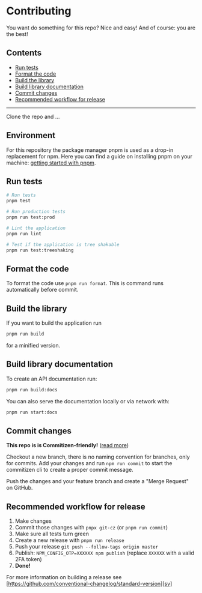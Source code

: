 # Contributing

You want do something for this repo? Nice and easy! And of course: you
are the best!

## Contents

- [Run tests](#run-tests)
- [Format the code](#format-the-code)
- [Build the library](#build-the-library)
- [Build library documentation](#build-library-documentation)
- [Commit changes](#commit-changes)
- [Recommended workflow for release](#recommended-workflow-for-release)

---

Clone the repo and ...

## Environment

For this repository the package manager pnpm is used as a drop-in replacement for npm. Here you can find a guide on installing pnpm on your machine: [getting started with pnpm](pnurl).

## Run tests

```bash
# Run tests
pnpm test

# Run production tests
pnpm run test:prod

# Lint the application
pnpm run lint

# Test if the application is tree shakable
pnpm run test:treeshaking
```

## Format the code

To format the code use `pnpm run format`. This is command runs automatically before commit.

## Build the library

If you want to build the application run

```bash
pnpm run build
```

for a minified version.

## Build library documentation

To create an API documentation run:

```bash
pnpm run build:docs
```

You can also serve the documentation locally or via network with:

```bash
pnpm run start:docs
```

## Commit changes

**This repo is is Commitizen-friendly!** ([read more][czcli])

Checkout a new branch, there is no naming convention for branches, only for commits. Add your changes and run `npm run commit` to start the commitizen cli to create a proper commit message.

Push the changes and your feature branch and create a "Merge Request" on GitHub.

## Recommended workflow for release

1.  Make changes
2.  Commit those changes with `pnpx git-cz` (or `pnpm run commit`)
3.  Make sure all tests turn green
4.  Create a new release with `pnpm run release`
5.  Push your release `git push --follow-tags origin master`
6.  Publish: `NPM_CONFIG_OTP=XXXXXX npm publish` (replace `XXXXXX` with a valid 2FA token)
7.  **Done!**

For more information on building a release see [https://github.com/conventional-changelog/standard-version][sv]

[czcli]: http://commitizen.github.io/cz-cli/
[sv]: https://github.com/conventional-changelog/standard-version
[karma]: https://karma-runner.github.io/1.0/index.html
[pnurl]: https://pnpm.js.org/docs/en/installation.html
